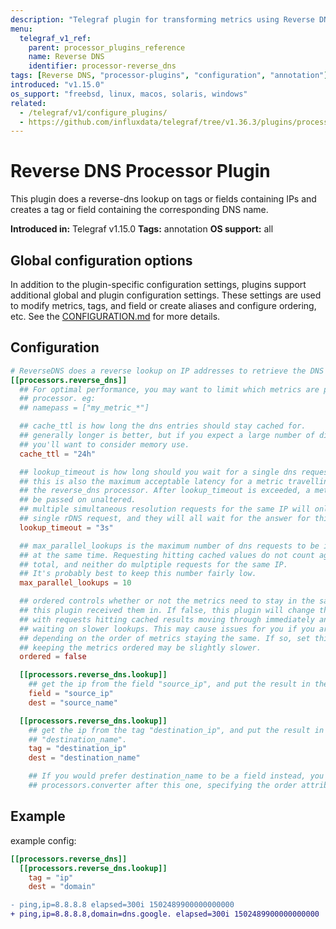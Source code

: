 ```yaml
---
description: "Telegraf plugin for transforming metrics using Reverse DNS"
menu:
  telegraf_v1_ref:
    parent: processor_plugins_reference
    name: Reverse DNS
    identifier: processor-reverse_dns
tags: [Reverse DNS, "processor-plugins", "configuration", "annotation"]
introduced: "v1.15.0"
os_support: "freebsd, linux, macos, solaris, windows"
related:
  - /telegraf/v1/configure_plugins/
  - https://github.com/influxdata/telegraf/tree/v1.36.3/plugins/processors/reverse_dns/README.md, Reverse DNS Plugin Source
---
```


# Reverse DNS Processor Plugin

This plugin does a reverse-dns lookup on tags or fields containing IPs and
creates a tag or field containing the corresponding DNS name.

**Introduced in:** Telegraf v1.15.0
**Tags:** annotation
**OS support:** all

## Global configuration options <!-- @/docs/includes/plugin_config.md -->

In addition to the plugin-specific configuration settings, plugins support
additional global and plugin configuration settings. These settings are used to
modify metrics, tags, and field or create aliases and configure ordering, etc.
See the [CONFIGURATION.md](/telegraf/v1/configuration/#plugins) for more details.

[CONFIGURATION.md]: ../../../docs/CONFIGURATION.md#plugins

## Configuration

```toml @sample.conf
# ReverseDNS does a reverse lookup on IP addresses to retrieve the DNS name
[[processors.reverse_dns]]
  ## For optimal performance, you may want to limit which metrics are passed to this
  ## processor. eg:
  ## namepass = ["my_metric_*"]

  ## cache_ttl is how long the dns entries should stay cached for.
  ## generally longer is better, but if you expect a large number of diverse lookups
  ## you'll want to consider memory use.
  cache_ttl = "24h"

  ## lookup_timeout is how long should you wait for a single dns request to respond.
  ## this is also the maximum acceptable latency for a metric travelling through
  ## the reverse_dns processor. After lookup_timeout is exceeded, a metric will
  ## be passed on unaltered.
  ## multiple simultaneous resolution requests for the same IP will only make a
  ## single rDNS request, and they will all wait for the answer for this long.
  lookup_timeout = "3s"

  ## max_parallel_lookups is the maximum number of dns requests to be in flight
  ## at the same time. Requesting hitting cached values do not count against this
  ## total, and neither do mulptiple requests for the same IP.
  ## It's probably best to keep this number fairly low.
  max_parallel_lookups = 10

  ## ordered controls whether or not the metrics need to stay in the same order
  ## this plugin received them in. If false, this plugin will change the order
  ## with requests hitting cached results moving through immediately and not
  ## waiting on slower lookups. This may cause issues for you if you are
  ## depending on the order of metrics staying the same. If so, set this to true.
  ## keeping the metrics ordered may be slightly slower.
  ordered = false

  [[processors.reverse_dns.lookup]]
    ## get the ip from the field "source_ip", and put the result in the field "source_name"
    field = "source_ip"
    dest = "source_name"

  [[processors.reverse_dns.lookup]]
    ## get the ip from the tag "destination_ip", and put the result in the tag
    ## "destination_name".
    tag = "destination_ip"
    dest = "destination_name"

    ## If you would prefer destination_name to be a field instead, you can use a
    ## processors.converter after this one, specifying the order attribute.
```

## Example

example config:

```toml
[[processors.reverse_dns]]
  [[processors.reverse_dns.lookup]]
    tag = "ip"
    dest = "domain"
```

```diff
- ping,ip=8.8.8.8 elapsed=300i 1502489900000000000
+ ping,ip=8.8.8.8,domain=dns.google. elapsed=300i 1502489900000000000
```
